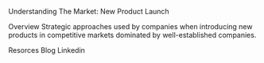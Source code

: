 Understanding The Market: New Product Launch

Overview
Strategic approaches used by companies when introducing new products in competitive markets dominated by well-established companies.

Resorces
Blog
Linkedin
